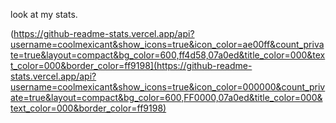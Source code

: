 look at my stats.

(https://github-readme-stats.vercel.app/api?username=coolmexicant&show_icons=true&icon_color=ae00ff&count_private=true&layout=compact&bg_color=600,ff4d58,07a0ed&title_color=000&text_color=000&border_color=ff9198](https://github-readme-stats.vercel.app/api?username=coolmexicant&show_icons=true&icon_color=000000&count_private=true&layout=compact&bg_color=600,FF0000,07a0ed&title_color=000&text_color=000&border_color=ff9198)
